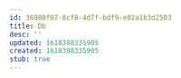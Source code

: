 ```yaml
---
id: 36980f07-8cf8-4d7f-bdf9-e02a1b3d2503
title: Db
desc: ''
updated: 1618398335905
created: 1618398335905
stub: true
---
```


